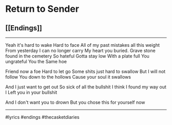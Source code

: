 # Return to Sender
## [[Endings]]

---

Yeah it's hard to wake
Hard to face
All of my past mistakes
all this weight
From yesterday
I can no longer carry
My heart you buried.
Grave stone found in the cemetery
So hateful
Gotta stay low
With a plate full
You ungrateful
You the Same hoe

Friend now a foe
Hard to let go
Some shits just hard to swallow
But I will not follow
You down to the hollows
Cause your soul it swallows

And I just want to get out
So sick of all the bullshit
I think I found my way out
I Left you in your bullshit

And I don't want you to drown
But you chose this for yourself now

---

#lyrics #endings #thecasketdiaries 